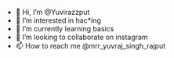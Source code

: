 - 👋 Hi, I’m @Yuvirazzput
- 👀 I’m interested in hac*ing
- 🌱 I’m currently learning basics
- 💞️ I’m looking to collaborate on instagram
- 📫 How to reach me @mrr_yuvraj_singh_rajput

<!---
Yuvirazzput/Yuvirazzput is a ✨ special ✨ repository because its `README.md` (this file) appears on your GitHub profile.
You can click the Preview link to take a look at your changes.
--->
